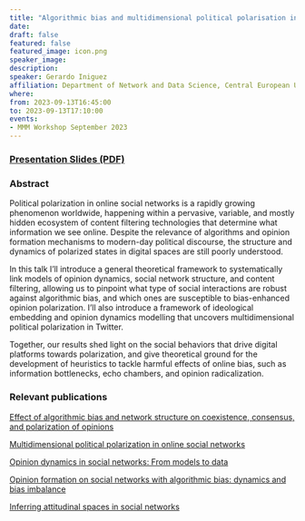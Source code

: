 ```yaml
---
title: "Algorithmic bias and multidimensional political polarisation in online social networks"
date:
draft: false
featured: false
featured_image: icon.png
speaker_image:
description:
speaker: Gerardo Iniguez
affiliation: Department of Network and Data Science, Central European University Vienna
where:
from: 2023-09-13T16:45:00
to: 2023-09-13T17:10:00
events:
- MMM Workshop September 2023
---
```


### [Presentation Slides (PDF)](Presentation_Iniguez-MMM.pdf)


### Abstract

Political polarization in online social networks is a rapidly growing phenomenon worldwide, happening within a pervasive, variable, and mostly hidden ecosystem of content filtering technologies that determine what information we see online. Despite the relevance of algorithms and opinion formation mechanisms to modern-day political discourse, the structure and dynamics of polarized states in digital spaces are still poorly understood. 

In this talk I’ll introduce a general theoretical framework to systematically link models of opinion dynamics, social network structure, and content filtering, allowing us to pinpoint what type of social interactions are robust against algorithmic bias, and which ones are susceptible to bias-enhanced opinion polarization. I’ll also introduce a framework of ideological embedding and opinion dynamics modelling that uncovers multidimensional political polarization in Twitter. 

Together, our results shed light on the social behaviors that drive digital platforms towards polarization, and give theoretical ground for the development of heuristics to tackle harmful effects of online bias, such as information bottlenecks, echo chambers, and opinion radicalization.
 
 

### Relevant publications 


[Effect of algorithmic bias and network structure on coexistence,
consensus, and polarization of opinions](Peralta_EffectAlgorithmicBiasNetStructure.pdf)

[Multidimensional political polarization in online social networks](Peralta_MultidimensionalPoliticalPolarizationOSNs.pdf)

[Opinion dynamics in social networks: From models to data](Peralta_OpinionDynamicsSocialNets.pdf)

[Opinion formation on social networks with
algorithmic bias: dynamics and bias imbalance](Peralta_OpinionFormationSocialNetsAlgorithmicBias.pdf)

[Inferring attitudinal spaces in social networks](RamaciottiInferringAttitudinalSpacesSocialNets.pdf)

